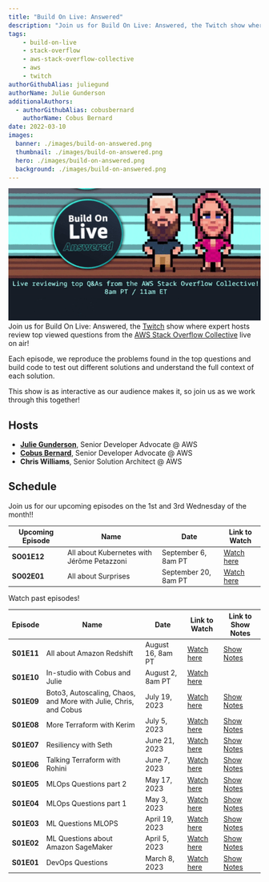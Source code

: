 ```yaml
---
title: "Build On Live: Answered"
description: "Join us for Build On Live: Answered, the Twitch show where expert hosts review top viewed questions from the AWS Stack Overflow Collective live on air!"
tags:
    - build-on-live
    - stack-overflow
    - aws-stack-overflow-collective
    - aws
    - twitch
authorGithubAlias: juliegund
authorName: Julie Gunderson
additionalAuthors: 
  - authorGithubAlias: cobusbernard
    authorName: Cobus Bernard
date: 2022-03-10
images:
  banner: ./images/build-on-answered.png
  thumbnail: ./images/build-on-answered.png
  hero: ./images/build-on-answered.png
  background: ./images/build-on-answered.png
---
```

![8-bit image of Julie and Cobus](images/buildonansweredgifimage.gif)
Join us for Build On Live: Answered, the [Twitch](https://twitch.tv/aws) show where expert hosts review top viewed questions from the [AWS Stack Overflow Collective](https://stackoverflow.com/collectives/aws) live on air!

Each episode, we reproduce the problems found in the top questions and build code to test out different solutions and understand the full context of each solution.

This show is as interactive as our audience makes it, so join us as we work through this together!

## Hosts

* [**Julie Gunderson**](https://twitter.com/Julie_Gund), Senior Developer Advocate @ AWS
* [**Cobus Bernard**](https://twitter.com/cobusbernard), Senior Developer Advocate @ AWS
* **Chris Williams**, Senior Solution Architect @ AWS

## Schedule

Join us for our upcoming episodes on the 1st and 3rd Wednesday of the month!!

| Upcoming Episode | Name| Date | Link to Watch |
|--|--|--|--|
| **SO01E12** | All about Kubernetes with Jérôme Petazzoni | September 6, 8am PT | [Watch here](https://twitch.tv) |
| **SO02E01** | All about Surprises | September 20, 8am PT | [Watch here](https://twitch.tv) |

Watch past episodes!

| Episode | Name| Date | Link to Watch | Link to Show Notes |
|--|--|--|--|--|
| **S01E11** | All about Amazon Redshift | August 16, 8am PT | [Watch here](https://twitch.tv) | [Show Notes](/livestreams/build-on-answered/2023-08-16)
| **S01E10** | In-studio with Cobus and Julie | August 2, 8am PT | [Watch here](https://twitch.tv)
| **S01E09** | Boto3, Autoscaling, Chaos, and More with Julie, Chris, and Cobus | July 19, 2023 | [Watch here](https://www.twitch.tv/videos/1876114874) | [Show Notes](/livestreams/build-on-answered/2023-07-19) |
| **S01E08** | More Terraform with Kerim | July 5, 2023 | [Watch here](https://www.twitch.tv/videos/1864025107 ) | [Show Notes](/livestreams/build-on-answered/2023-07-05)|
| **S01E07** | Resiliency with Seth | June 21, 2023 | [Watch here](https://www.twitch.tv/videos/1856494950 ) | [Show Notes](/livestreams/build-on-answered/2023-06-21)|
| **S01E06** | Talking Terraform with Rohini | June 7, 2023 | [Watch here](https://www.twitch.tv/videos/1850485117) | [Show Notes](/livestreams/build-on-answered/2023-06-07)|
| **S01E05** | MLOps Questions part 2 | May 17, 2023 | [Watch here](https://www.twitch.tv/videos/1850485117) | [Show Notes](/livestreams/build-on-answered/2023-05-17)|
| **S01E04** | MLOps Questions part 1 | May 3, 2023 | [Watch here](https://www.twitch.tv/videos/1850485117) | [Show Notes](/livestreams/build-on-answered/2023-05-03)|
| **S01E03** | ML Questions MLOPS | April 19, 2023 | [Watch here](https://www.twitch.tv/videos/1850485117) | [Show Notes](/livestreams/build-on-answered/2023-04-19)|
| **S01E02** | ML Questions about Amazon SageMaker | April 5, 2023 | [Watch here](https://www.twitch.tv/videos/1850485117) | [Show Notes](/livestreams/build-on-answered/2023-04-05)|
| **S01E01** | DevOps Questions | March 8, 2023 | [Watch here](https://www.twitch.tv/videos/1850485117) | [Show Notes](/livestreams/build-on-answered/2023-03-08)|


